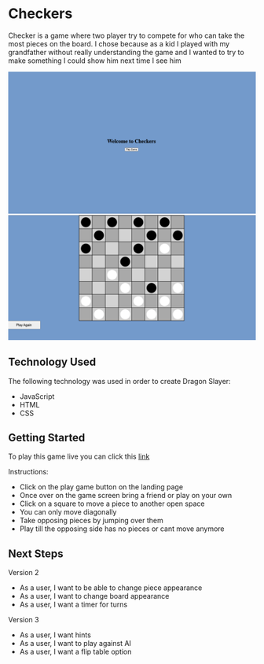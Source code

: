 # Checkers

Checker is a game where two player try to compete for who can take the most pieces on the board. I chose because as a kid I played with my grandfather without really understanding the game and I wanted to try to make something I could show him next time I see him

![Screenshots](./assets/Screenshot1.png)
![Screenshots](./assets/Screenshot2.png)

## Technology Used

The following technology was used in order to create Dragon Slayer:

- JavaScript
- HTML
- CSS

## Getting Started

To play this game live you can click this [link](https://melendezj18.github.io/Project-1/)

Instructions:

- Click on the play game button on the landing page
- Once over on the game screen bring a friend or play on your own
- Click on a square to move a piece to another open space
- You can only move diagonally 
- Take opposing pieces by jumping over them
- Play till the opposing side has no pieces or cant move anymore

## Next Steps

Version 2
- As a user, I want to be able to change piece appearance
- As a user, I want to change board appearance
- As a user, I want a timer for turns

Version 3
- As a user, I want hints
- As a user, I want to play against AI
- As a user, I want a flip table option
